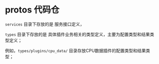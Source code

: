 # protos 代码仓



`services` 目录下存放的是 服务接口定义，

`types` 目录下存放的是 具体插件业务相关的类型定义，主要为配置类型和结果类型定义；

例如，`types/plugins/cpu_data/` 目录存放CPU数据插件的配置类型和结果类型；

